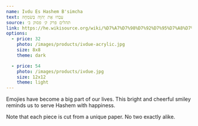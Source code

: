 ```yaml
---
name: Ivdu Es Hashem B'simcha
text: עִבְדוּ אֶת יְהוָה בְּשִׂמְחָה
source: תהלים פרק ק׳ פסוק ב׳
link: https://he.wikisource.org/wiki/%D7%A7%D7%98%D7%92%D7%95%D7%A8%D7%99%D7%94:%D7%AA%D7%94%D7%9C%D7%99%D7%9D_%D7%A7_%D7%91
options:
  - price: 32
    photo: /images/products/ivdue-acrylic.jpg
    size: 8x8
    theme: dark

  - price: 54
    photo: /images/products/ivdue.jpg
    size: 12x12
    theme: light
---
```


Emojies have become a big part of our lives. This bright and cheerful smiley reminds us to serve Hashem with happiness.

Note that each piece is cut from a unique paper. No two exactly alike.